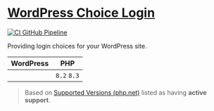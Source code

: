 # [WordPress Choice Login](https://github.com/dbtedman/wp-choice-login)

[![CI GitHub Pipeline](https://img.shields.io/github/actions/workflow/status/dbtedman/wp-choice-login/ci.yml?branch=main&style=for-the-badge&logo=github&label=ci)](https://github.com/dbtedman/wp-choice-login/actions/workflows/ci.yml?query=branch%3Amain)

Providing login choices for your WordPress site.

| WordPress | PHP         |
|-----------|-------------|
|           | `8.2` `8.3` |

> Based on [Supported Versions (php.net)](https://www.php.net/supported-versions.php) listed as having **active support**.
